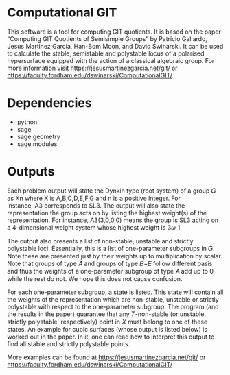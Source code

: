 # Computational GIT

This software is a tool for computing GIT quotients. It is based on the paper “Computing GIT Quotients of Semisimple Groups” by Patricio Gallardo, Jesus Martinez Garcia, Han-Bom Moon, and David Swinarski. It can be used to calculate the stable, semistable and polystable locus of a polarised hypersurface equipped with the action of a classical algebraic group. For more information visit https://jesusmartinezgarcia.net/git/ or https://faculty.fordham.edu/dswinarski/ComputationalGIT/. 

# Dependencies 

 - python
 - sage
 - sage.geometry
 - sage.modules

# Outputs 

Each problem output will state the Dynkin type (root system) of a group 𝐺 as Xn where X is A,B,C,D,E,F,G and n is a positive integer. For instance, A3 corresponds to SL3. The output will also state the representation the group acts on by listing the highest weight(s) of the representation. For instance, A3(3,0,0,0) means the group is SL3 acting on a 4-dimensional weight system whose highest weight is 3𝜔_1.

The output also presents a list of non-stable, unstable and strictly polystable loci. Essentially, this is a list of one-parameter subgroups in 𝐺. Note these are presented just by their weights up to multiplication by scalar. Note that groups of type 𝐴 and groups of type 𝐵−𝐸 follow different basis and thus the weights of a one-parameter subgroup of type 𝐴 add up to 0 while the rest do not. We hope this does not cause confusion.

For each one-parameter subgroup, a state is listed. This state will contain all the weights of the representation which are non-stable, unstable or strictly polystable with respect to the one-parameter subgroup. The program (and the results in the paper) guarantee that any 𝑇-non-stable (or unstable, strictly polystable, respectively) point in 𝑋 must belong to one of these states. An example for cubic surfaces (whose output is listed below) is worked out in the paper. In it, one can read how to interpret this output to find all stable and strictly polystable points. 

More examples can be found at https://jesusmartinezgarcia.net/git/ or https://faculty.fordham.edu/dswinarski/ComputationalGIT/ 
